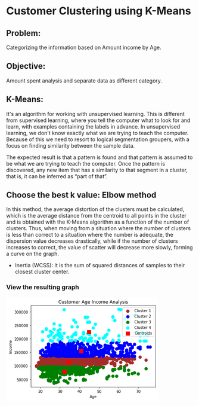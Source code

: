 # Customer Clustering using K-Means

## Problem: 
Categorizing the information based on Amount income by Age.

## Objective: 
Amount spent analysis and separate data as different category.


## K-Means: 

It's an algorithm for working with unsupervised learning. This is different from supervised learning, where you tell the computer what to look for and learn,
with examples containing the labels in advance. In unsupervised learning, we don't know exactly what we are trying to teach the computer. Because of this we need to resort 
to logical segmentation groupers, with a focus on finding similarity between the sample data.

The expected result is that a pattern is found and that pattern is assumed to be what we are trying to teach the computer. Once the pattern is discovered, any new item that
has a similarity to that segment in a cluster, that is, it can be inferred as “part of that”.

## Choose the best k value: Elbow method

In this method, the average distortion of the clusters must be calculated, which is the average distance from the centroid to all points in the cluster and is obtained with 
the K-Means algorithm as a function of the number of clusters. Thus, when moving from a situation where the number of clusters is less than correct to a situation where the
number is adequate, the dispersion value decreases drastically, while if the number of clusters increases to correct, the value of scatter will decrease more slowly, forming
a curve on the graph.

- Inertia (WCSS): It is the sum of squared distances of samples to their closest cluster center.

### View the resulting graph
![kmeans](https://github.com/Riquinho93/Customer-Clustering-using-K-Means/blob/main/K-Means.png)
